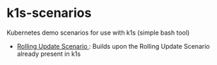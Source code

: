 # k1s-scenarios

Kubernetes demo scenarios for use with k1s (simple bash tool)

- <a href="RollingUpdateScenario"> Rolling Update Scenario </a>: Builds upon the Rolling Update Scenario already present in k1s


